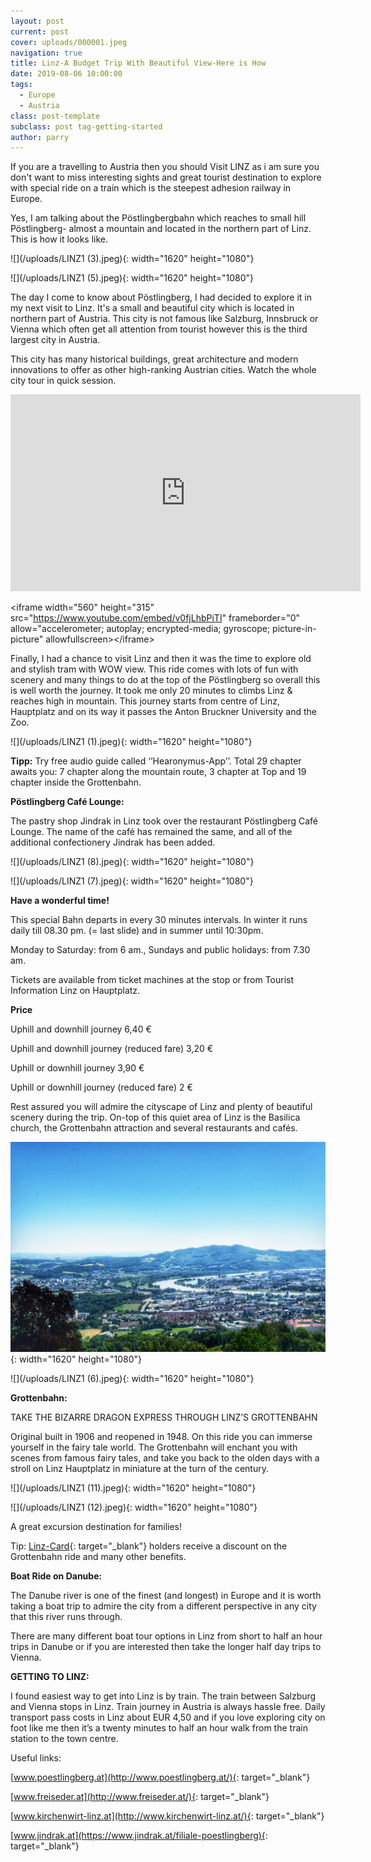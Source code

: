 ```yaml
---
layout: post
current: post
cover: uploads/000001.jpeg
navigation: true
title: Linz-A Budget Trip With Beautiful View-Here is How
date: 2019-08-06 10:00:00
tags:
  - Europe
  - Austria
class: post-template
subclass: post tag-getting-started
author: parry
---
```


If you are a travelling to Austria then you should Visit LINZ as i am sure you don't want to miss interesting sights and great tourist destination to explore with special ride on a train which is the steepest adhesion railway in Europe.&nbsp;

Yes, I am talking about the Pöstlingbergbahn which reaches to small hill Pöstlingberg- almost a mountain and located in the northern part of Linz. This is how it looks like.&nbsp;

![](/uploads/LINZ1 &#40;3&#41;.jpeg){: width="1620" height="1080"}

![](/uploads/LINZ1 &#40;5&#41;.jpeg){: width="1620" height="1080"}

The day I come to know about Pöstlingberg, I had decided to explore it in my next visit to Linz. It's a small and beautiful city which is located in northern part of Austria. This city is not famous like Salzburg, Innsbruck or Vienna which often get all attention from tourist however this is the third largest city in Austria. &nbsp;

This city has many historical buildings, great architecture and modern innovations to offer as other high-ranking Austrian cities. Watch the whole city tour in quick session.

<iframe width="560" height="315" src="https://www.youtube.com/embed/v0fjLhbPiTI" frameborder="0" allow="accelerometer; autoplay; encrypted-media; gyroscope; picture-in-picture" allowfullscreen></iframe>

&lt;iframe width="560" height="315" src="https://www.youtube.com/embed/v0fjLhbPiTI" frameborder="0" allow="accelerometer; autoplay; encrypted-media; gyroscope; picture-in-picture" allowfullscreen&gt;&lt;/iframe&gt;

Finally, I had a chance to visit Linz and then it was the time to explore old and stylish tram with WOW view. This ride comes with lots of fun with scenery and many things to do at the top of the Pöstlingberg so overall this is well worth the journey. It took me only 20 minutes to climbs Linz & reaches high in mountain. This journey starts from centre of Linz, Hauptplatz and on its way it passes the Anton Bruckner University and the Zoo.

![](/uploads/LINZ1 &#40;1&#41;.jpeg){: width="1620" height="1080"}

**Tipp:**&nbsp;Try free audio guide called ‘’Hearonymus-App’’. Total 29 chapter awaits you: 7 chapter along the mountain route, 3 chapter at Top and 19 chapter inside the Grottenbahn.

**Pöstlingberg Caf&eacute; Lounge:**

The pastry shop Jindrak in Linz took over the restaurant Pöstlingberg Caf&eacute; Lounge. The name of the caf&eacute; has remained the same, and all of the additional confectionery Jindrak has been added.

![](/uploads/LINZ1 &#40;8&#41;.jpeg){: width="1620" height="1080"}

![](/uploads/LINZ1 &#40;7&#41;.jpeg){: width="1620" height="1080"}

**Have a wonderful time\!**

This special Bahn departs in every 30 minutes intervals. In winter it runs daily till 08.30 pm. (= last slide) and in summer until 10:30pm.

Monday to Saturday: from 6 am., Sundays and public holidays: from 7.30 am.

Tickets are available from ticket machines at the stop or from Tourist Information Linz on Hauptplatz.

**Price**

Uphill and downhill journey 6,40 €

Uphill and downhill journey (reduced fare) 3,20 €

Uphill or downhill journey 3,90 €

Uphill or downhill journey (reduced fare) 2 €

Rest assured you will admire the cityscape of Linz and plenty of beautiful scenery during the trip. On-top of this quiet area of Linz is the Basilica church, the Grottenbahn attraction and several restaurants and caf&eacute;s.

![](/uploads/000001.jpeg){: width="1620" height="1080"}

![](/uploads/LINZ1 &#40;6&#41;.jpeg){: width="1620" height="1080"}

**Grottenbahn:**

TAKE THE BIZARRE DRAGON EXPRESS THROUGH LINZ’S GROTTENBAHN

Original built in 1906 and reopened in 1948. On this ride you can immerse yourself in the fairy tale world. The Grottenbahn will enchant you with scenes from famous fairy tales, and take you back to the olden days with a stroll on Linz Hauptplatz in miniature at the turn of the century.

![](/uploads/LINZ1 &#40;11&#41;.jpeg){: width="1620" height="1080"}

![](/uploads/LINZ1 &#40;12&#41;.jpeg){: width="1620" height="1080"}

A great excursion destination for families\!

Tip:&nbsp;[Linz-Card](https://www.linztourismus.at/en/leisure/plan-a-trip/linzcard/){: target="_blank"}&nbsp;holders receive a discount on the Grottenbahn ride and many other benefits.

**Boat Ride on Danube:**

The Danube river is one of the finest (and longest) in Europe and it is worth taking a boat trip to admire the city from a different perspective in any city that this river runs through.

There are many different boat tour options in Linz from short to half an hour trips in Danube or if you are interested then take the longer half day trips to Vienna.

**GETTING TO LINZ:**

I found easiest way to get into Linz is by train. The train between Salzburg and Vienna stops in Linz. Train journey in Austria is always hassle free. Daily transport pass costs in Linz about EUR 4,50 and if you love exploring city on foot like me then it’s a twenty minutes to half an hour walk from the train station to the town centre.

Useful links:

[www.poestlingberg.at](http://www.poestlingberg.at/){: target="_blank"}

[www.freiseder.at](http://www.freiseder.at/){: target="_blank"}

[www.kirchenwirt-linz.at](http://www.kirchenwirt-linz.at/){: target="_blank"}

[www.jindrak.at](https://www.jindrak.at/filiale-poestlingberg){: target="_blank"}